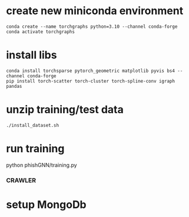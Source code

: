 # create new miniconda environment 
```shell
conda create --name torchgraphs python=3.10 --channel conda-forge
conda activate torchgraphs
```

# install libs
```shell
conda install torchsparse pytorch_geometric matplotlib pyvis bs4 --channel conda-forge
pip install torch-scatter torch-cluster torch-spline-conv igraph pandas
```

# unzip training/test data 
```shell
./install_dataset.sh
```

# run training
python phishGNN/training.py




### CRAWLER 
# setup MongoDb
